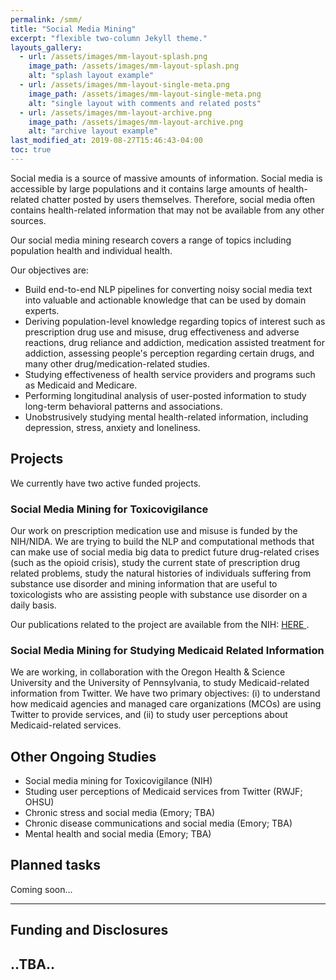 ```yaml
---
permalink: /smm/
title: "Social Media Mining"
excerpt: "flexible two-column Jekyll theme."
layouts_gallery:
  - url: /assets/images/mm-layout-splash.png
    image_path: /assets/images/mm-layout-splash.png
    alt: "splash layout example"
  - url: /assets/images/mm-layout-single-meta.png
    image_path: /assets/images/mm-layout-single-meta.png
    alt: "single layout with comments and related posts"
  - url: /assets/images/mm-layout-archive.png
    image_path: /assets/images/mm-layout-archive.png
    alt: "archive layout example"
last_modified_at: 2019-08-27T15:46:43-04:00
toc: true
---
```

Social media is a source of massive amounts of information. Social media is accessible by large populations and it contains large amounts of health-related chatter posted by users themselves. Therefore, social media often contains health-related information that may not be available from any other sources.

Our social media mining research covers a range of topics including population health and individual health. 

Our objectives are:
- Build end-to-end NLP pipelines for converting noisy social media text into valuable and actionable knowledge that can be used by domain experts.
- Deriving population-level knowledge regarding topics of interest such as prescription drug use and misuse, drug effectiveness and adverse reactions, drug reliance and addiction, medication assisted treatment for addiction, assessing people's perception regarding certain drugs, and many other drug/medication-related studies.
- Studying effectiveness of health service providers and programs such as Medicaid and Medicare.
- Performing longitudinal analysis of user-posted information to study long-term behavioral patterns and associations.
- Unobstrusively studying mental health-related information, including depression, stress, anxiety and loneliness.

## Projects 

We currently have two active funded projects.

### Social Media Mining for Toxicovigilance
Our work on prescription medication use and misuse is funded by the NIH/NIDA. We are trying to build the NLP and computational methods that can make use of social media big data to predict future drug-related crises (such as the opioid crisis), study the current state of prescription drug related problems, study the natural histories of individuals suffering from substance use disorder and mining information that are useful to toxicologists who are assisting people with substance use disorder on a daily basis. 

Our publications related to the project are available from the NIH: <a href="https://projectreporter.nih.gov/project_info_results.cfm?aid=9577760&icde=47853524"> HERE </a>.

### Social Media Mining for Studying Medicaid Related Information
We are working, in collaboration with the Oregon Health & Science University and the University of Pennsylvania, to study Medicaid-related information from Twitter. We have two primary objectives: (i) to understand how medicaid agencies and managed care organizations (MCOs) are using Twitter to provide services, and (ii) to study user perceptions about Medicaid-related services.

## Other Ongoing Studies
<ul>
<li /> Social media mining for Toxicovigilance (NIH)
<li /> Studing user perceptions of Medicaid services from Twitter (RWJF; OHSU) 
<li /> Chronic stress and social media (Emory; TBA)
<li /> Chronic disease communications and social media (Emory; TBA)
<li /> Mental health and social media (Emory; TBA)

</ul>

<!-- - Bundled as a "theme gem" for easier install/upgrading.
- Compatible with GitHub Pages.
- Support for Jekyll's built-in Sass/SCSS preprocessor.
- Nine different skins (color variations).
- Several responsive layout options (single, archive index, search, splash, and paginated home page).
- Optimized for search engines with support for [Twitter Cards](https://dev.twitter.com/cards/overview) and [Open Graph](http://ogp.me/) data
- Optional [header images](https://mmistakes.github.io/minimal-mistakes/docs/layouts/#headers), [custom sidebars](https://mmistakes.github.io/minimal-mistakes/docs/layouts/#sidebars), [table of contents](https://mmistakes.github.io/minimal-mistakes/docs/helpers/#table-of-contents), [galleries](https://mmistakes.github.io/minimal-mistakes/docs/helpers/#gallery), related posts, [breadcrumb links](https://mmistakes.github.io/minimal-mistakes/docs/configuration/#breadcrumb-navigation-beta), [navigation lists](https://mmistakes.github.io/minimal-mistakes/docs/helpers/#navigation-list), and more.
- Commenting support (powered by [Disqus](https://disqus.com/), [Facebook](https://developers.facebook.com/docs/plugins/comments), [Discourse](https://www.discourse.org/), [utterances](https://utteranc.es/), static-based via [Staticman v1 and v2](https://staticman.net/), and custom).
- [Google Analytics](https://www.google.com/analytics/) support.
- UI localized text in English (default), Brazilian Portuguese (Português brasileiro), Catalan, Chinese, Danish, Dutch, French (Français), German (Deutsch), Greek, Hindi (हिंदी), Hungarian, Indonesian, Italian (Italiano), Japanese, Korean, Malayalam, Nepali (Nepalese), Persian (فارسی), Polish, Punjabi (ਪੰਜਾਬੀ), Romanian, Russian, Slovak, Spanish (Español), Swedish, Thai, Turkish (Türkçe), and Vietnamese. -->

## Planned tasks

Coming soon...

<!-- | Name                                        | Description                                           |
| ------------------------------------------- | ----------------------------------------------------- |
| [Post with Header Image][header-image-post] | A post with a large header image. |
| [HTML Tags and Formatting Post][html-tags-post] | A variety of common markup showing how the theme styles them. |
| [Syntax Highlighting Post][syntax-post] | Post displaying highlighted code. |
| [Post with a Gallery][gallery-post] | A post showing several images wrapped in `<figure>` elements. |
| [Sample Collection Page][sample-collection] | Single page from a collection. |
| [Categories Archive][categories-archive] | Posts grouped by category. |
| [Tags Archive][tags-archive] | Posts grouped by tag. |

For even more demo pages check the [posts archive][year-archive].

[sample-collection]: {{ "/recipes/chocolate-chip-cookies/" | relative_url }}
[categories-archive]: {{ "/categories/" | relative_url }}
[tags-archive]: {{ "/tags/" | relative_url }}
[year-archive]: {{ "/year-archive/" | relative_url }} -->
---

## Funding and Disclosures

..TBA..
---
